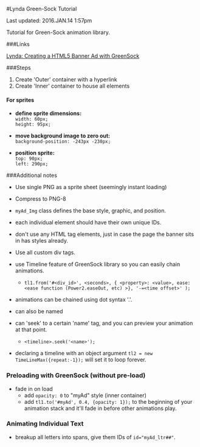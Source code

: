 #Lynda Green-Sock Tutorial

Last updated: 2016.JAN.14 1:57pm

Tutorial for Green-Sock animation library.

###Links

[Lynda: Creating a HTML5 Banner Ad with GreenSock](http://www.lynda.com/HTML-tutorials/Adding-background-clouds/373558/420197-4.html)

###Steps

1. Create 'Outer' container with a hyperlink
2. Create 'Inner' container to house all elements

#### For sprites

- **define sprite dimensions:** <br>
```width: 60px;``` <br>
```height: 95px;``` <br>

- **move background image to zero out:** <br>
```background-position: -243px -230px;``` <br>

- **position sprite:** <br>
```top: 90px;``` <br>
```left: 290px;``` <br>


###Additional notes

- Use single PNG as a sprite sheet (seemingly instant loading)
- Compress to PNG-8


- ```myAd_Img``` class defines the base style, graphic, and position.
- each individual element should have their own unique IDs.

- don't use any HTML tag elements, just in case the page the banner sits in has styles already.
- Use all custom div tags.

- use Timeline feature of GreenSock library so you can easily chain animations.
	- ```tl1.from('#<div_id>', <seconds>, { <property>: <value>, ease: <ease function (Power2.easeOut, etc) >}, '-=<time offset>' );```

- animations can be chained using dot syntax '.'.

- can also be named
- can 'seek' to a certain 'name' tag, and you can preview your animation at that point.
	- ```<timeline>.seek('<name>');```

- declaring a timeline with an object argument ```tl2 = new TimeLineMax({repeat:-1});``` will set it to loop forever.
 
### Preloading with GreenSock (without pre-load)
- fade in on load
	- add ```opacity: 0``` to "myAd" style (inner container)
	- add ```tl1.to('#myAd', 0.4, {opacity: 1});``` to the beginning of your animation stack and it'll fade in before other animations play.
	
	
### Animating Individual Text
- breakup all letters into spans, give them IDs of ```id="myAd_ltr##"```.

